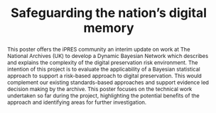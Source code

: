 ---
abstract: This poster offers the iPRES community an interim update on work at The
  National Archives (UK) to develop a Dynamic Bayesian Network which describes and
  explains the complexity of the digital preservation risk environment. The intention
  of this project is to evaluate the applicability of a Bayesian statistical approach
  to support a risk-based approach to digital preservation. This would complement
  our existing standards-based approaches and support evidence led decision making
  by the archive. This poster focuses on the technical work undertaken so far during
  the project, highlighting the potential benefits of the approach and identifying
  areas for further investigation.
creators:
- Underdown, David H
- Ranade, Sonia
- Mulinder, Alec
date: null
document_url: https://services.phaidra.univie.ac.at/api/object/o:1082719/download
grand_parent: iPRES
institutions: []
keywords: []
landing_page_url: https://phaidra.univie.ac.at/o:1082719
language: eng
layout: publication
license: CC BY 4.0 International
notes_url: null
parent: iPRES 2019
presentation_url: null
publication_type: poster
size: 121134
source_name: iPRES
title: 'Safeguarding the nation’s digital memory '
year: 2019
---